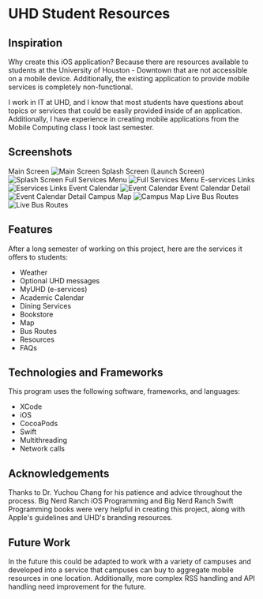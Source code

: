 # **UHD Student Resources**

## Inspiration
Why create this iOS application? Because there are resources available to students at the University of Houston - Downtown that are not accessible on a mobile device. Additionally, the existing application to provide mobile services is completely non-functional.

I work in IT at UHD, and I know that most students have questions about topics or services that could be easily provided inside of an application. Additionally, I have experience in creating mobile applications from the Mobile Computing class I took last semester.

## Screenshots
Main Screen
![Main Screen](http://i.cubeupload.com/EUuU8G.png)
Splash Screen (Launch Screen)
![Splash Screen](http://i.cubeupload.com/XRis7G.png)
Full Services Menu
![Full Services Menu](http://i.cubeupload.com/dcf9Rn.png)
E-services Links
![Eservices Links](http://i.cubeupload.com/TuFTrj.png)
Event Calendar
![Event Calendar](http://i.cubeupload.com/Vi0eVa.png)
Event Calendar Detail
![Event Calendar Detail](http://i.cubeupload.com/RUEHQv.png)
Campus Map
![Campus Map](http://i.cubeupload.com/9CQOxf.png)
Live Bus Routes
![Live Bus Routes](http://i.cubeupload.com/USp1mW.png)

## Features
After a long semester of working on this project, here are the services it offers to students:


- Weather	
- Optional UHD messages
- MyUHD (e-services)
- Academic Calendar
- Dining Services
- Bookstore
- Map
- Bus Routes
- Resources
- FAQs

## Technologies and Frameworks
This program uses the following software, frameworks, and languages:


- XCode
- iOS
- CocoaPods
- Swift
- Multithreading
- Network calls

## Acknowledgements
Thanks to Dr. Yuchou Chang for his patience and advice throughout the process. Big Nerd Ranch iOS Programming and Big Nerd Ranch Swift Programming books were very helpful in creating this project, along with Apple's guidelines and UHD's branding resources.

## Future Work
In the future this could be adapted to work with a variety of campuses and developed into a service that campuses can buy to aggregate mobile resources in one location. Additionally, more complex RSS handling and API handling need improvement for the future.
